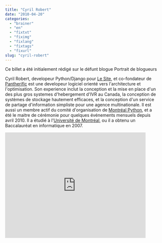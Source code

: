 ```yaml
---
title: "Cyril Robert"
date: "2010-04-20"
categories: 
  - "brainer"
  - "en"
  - "fixtxt"
  - "fiximg"
  - "fixlang"
  - "fixtags"
  - "fixurl"
slug: "cyril-robert"
---
```


Ce billet a été initialement rédigé sur le défunt blogue Portrait de blogueurs

Cyril Robert, developeur Python/Django pour [Le Site](https://www.lesite.ca), et co-fondateur de [Pantherific](https://www.pantherific.com/) est une developeur logiciel orienté vers l'architecture et l'optimisation. Son experience inclut la conception et la mise en place d'un des plus gros systemes d'hebergement d'IVR au Canada, la conception de systèmes de stockage hautement efficaces, et la conception d'un service de partage d'information simpliste pour une agence multinationale. Il est aussi un membre actif du comité d'organisation de [Montréal Python](https://www.montrealpython.org/), et a été le maitre de cérémonie pour quelques événements mensuels depuis avril 2010. Il a étudié à l'[Université de Montréal](https://umontreal.ca), ou il a obtenu un Baccalauréat en informatique en 2007.

<iframe width="459" height="344" src="https://www.youtube.com/embed/eSddSch67dw?feature=oembed" frameborder="0" allowfullscreen></iframe>
